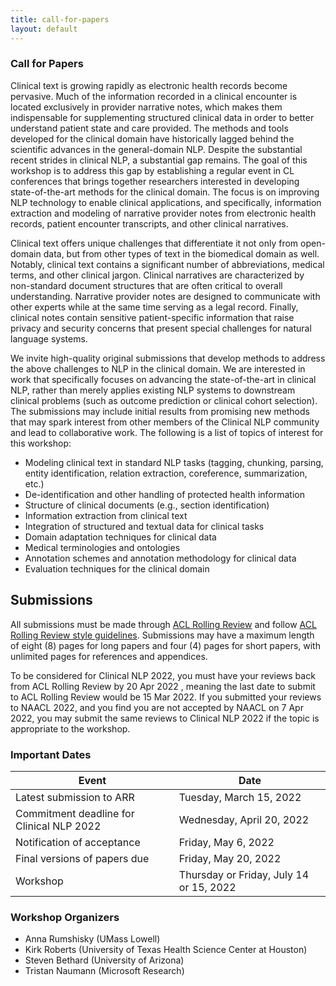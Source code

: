 ```yaml
---
title: call-for-papers
layout: default
---
```


### Call for Papers

Clinical text is growing rapidly as electronic health records become pervasive.
Much of the information recorded in a clinical encounter is located exclusively in provider narrative notes, which makes them indispensable for supplementing structured clinical data in order to better understand patient state and care provided.
The methods and tools developed for the clinical domain have historically lagged behind the scientific advances in the general-domain NLP.
Despite the substantial recent strides in clinical NLP, a substantial gap remains.
The goal of this workshop is to address this gap by establishing a regular event in CL conferences that brings together researchers interested in developing state-of-the-art methods for the clinical domain.
The focus is on improving NLP technology to enable clinical applications, and specifically, information extraction and modeling of narrative provider notes from electronic health records, patient encounter transcripts, and other clinical narratives.

Clinical text offers unique challenges that differentiate it not only from open-domain data, but from other types of text in the biomedical domain as well.
Notably, clinical text contains a significant number of abbreviations, medical terms, and other clinical jargon.
Clinical narratives are characterized by non-standard document structures that are often critical to overall understanding.
Narrative provider notes are designed to communicate with other experts while at the same time serving as a legal record.
Finally, clinical notes contain sensitive patient-specific information that raise privacy and security concerns that present special challenges for natural language systems.

We invite high-quality original submissions that develop methods to address the above challenges to NLP in the clinical domain.
We are interested in work that specifically focuses on advancing the state-of-the-art in clinical NLP, rather than merely applies existing NLP systems to downstream clinical problems (such as outcome prediction or clinical cohort selection).
The submissions may include initial results from promising new methods that may spark interest from other members of the Clinical NLP community and lead to collaborative work.
The following is a list of topics of interest for this workshop:

* Modeling clinical text in standard NLP tasks (tagging, chunking, parsing, entity identification, relation extraction, coreference, summarization, etc.)
* De-identification and other handling of protected health information
* Structure of clinical documents (e.g., section identification)
* Information extraction from clinical text
* Integration of structured and textual data for clinical tasks
* Domain adaptation techniques for clinical data
* Medical terminologies and ontologies
* Annotation schemes and annotation methodology for clinical data
* Evaluation techniques for the clinical domain

## Submissions

All submissions must be made through [ACL Rolling Review](https://aclrollingreview.org/) and follow [ACL Rolling Review style guidelines](https://aclrollingreview.org/cfp).
Submissions may have a maximum length of eight (8) pages for long papers and four (4) pages for short papers, with unlimited pages for references and appendices.

To be considered for Clinical NLP 2022, you must have your reviews back from ACL Rolling Review by 20 Apr 2022 , meaning the last date to submit to ACL Rolling Review would be 15 Mar 2022.
If you submitted your reviews to NAACL 2022, and you find you are not accepted by NAACL on 7 Apr 2022, you may submit the same reviews to Clinical NLP 2022 if the topic is appropriate to the workshop.

### Important Dates

| Event                                     | Date                                    |
| ----------------------------------------- | --------------------------------------- |
| Latest submission to ARR                  | Tuesday, March 15, 2022                 |
| Commitment deadline for Clinical NLP 2022 | Wednesday, April 20, 2022               |
| Notification of acceptance                | Friday, May 6, 2022                     |
| Final versions of papers due              | Friday, May 20, 2022                    |
| Workshop                                  | Thursday or Friday, July 14 or 15, 2022 |

### Workshop Organizers

* Anna Rumshisky (UMass Lowell)
* Kirk Roberts (University of Texas Health Science Center at Houston)
* Steven Bethard (University of Arizona)
* Tristan Naumann (Microsoft Research)
